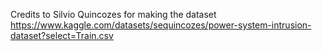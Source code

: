 Credits to Silvio Quincozes for making the dataset https://www.kaggle.com/datasets/sequincozes/power-system-intrusion-dataset?select=Train.csv

